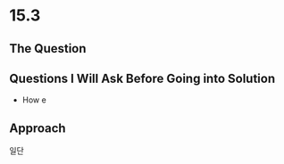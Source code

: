 
# 15.3 

## The Question


## Questions I Will Ask Before Going into Solution
- How e

## Approach
일단